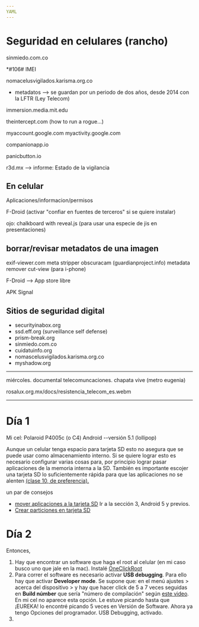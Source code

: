 ```yaml
---
YAML
---
```


# Seguridad en celulares (rancho)

sinmiedo.com.co

*#106#
IMEI

nomacelusvigilados.karisma.org.co

* metadatos --> se guardan por un periodo de dos años, desde 2014 con la LFTR (Ley Telecom)

immersion.media.mit.edu

theintercept.com (how to run a rogue…)

myaccount.google.com
myactivity.google.com

companionapp.io

panicbutton.io

r3d.mx --> informe: Estado de la vigilancia

## En celular

Aplicaciones/informacion/permisos

F-Droid
(activar "confiar en fuentes de terceros" si se quiere instalar)

ojo: chalkboard with reveal.js (para usar una especie de jis en presentaciones)

## borrar/revisar metadatos de una imagen

exif-viewer.com
meta stripper
obscuracam (guardianproject.info)
metadata remover
cut-view (para i-phone)

F-Droid --> App store libre

APK
Signal

## Sitios de seguridad digital

* securityinabox.org
* ssd.eff.org (surveillance self defense)
* prism-break.org
* sinmiedo.com.co
* cuidatuinfo.org
* nomascelusvigilados.karisma.org.co
* myshadow.org

---

miércoles. documental telecomuncaciones. chapata vive (metro eugenia)

rosalux.org.mx/docs/resistencia_telecom_es.webm

---

# Día 1

Mi cel:
Polaroid P4005c (o C4)
Android --versión 5.1 (lollipop)

Aunque un celular tenga espacio para tarjeta SD esto no asegura que se puede usar como almacenamiento interno. Si se quiere lograr esto es necesario configurar varias cosas para, por principio lograr pasar aplicaciones de la memoria interna a la SD. También es importante escojer una tarjeta SD lo suficientemente rápida para que las aplicaciones no se alenten [(clase 10, de preferencia).](https://www.tomsguide.com/us/move-android-apps-to-sd-card,news-21279.html)


un par de consejos

* [mover aplicaciones a la tarjeta SD](http://computerhoy.com/paso-a-paso/moviles/como-mover-apps-memoria-interna-tarjeta-sd-57840) Ir a la sección 3, Android 5 y previos.
* [Crear particiones en tarjeta SD](https://www.partitionwizard.com/free-partition-manager.html)


# Día 2

Entonces,

1. Hay que encontrar un software que haga el root al celular (en mi caso busco uno que jale en la mac). Instalé [OneClickRoot](https://www.oneclickroot.com/polaroid/)
2. Para correr el software es necesario activar **USB debugging**. Para ello hay que activar **Developer mode**. Se supone que: en el menú ajustes > acerca del dispositivo > y hay que hacer click de 5 a 7 veces seguidas en **Build númber** que sería "número de compilación" según [este video](https://www.youtube.com/watch?v=GyxVa88BO9Y). En mi cel no aparece esta opción. Le estuve picando hasta que ¡EUREKA! lo encontré picando 5 veces en Versión de Software. Ahora ya tengo Opciones del programador. USB Debugging, activado.
3.
